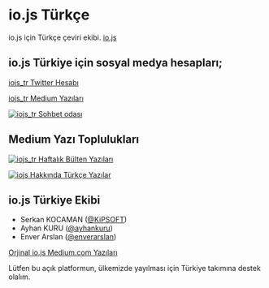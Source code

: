 # io.js Türkçe

io.js için Türkçe çeviri ekibi. [io.js](http://iojs.org)

## io.js Türkiye için sosyal medya hesapları;

[iojs_tr Twitter Hesabı](https://twitter.com/iojs_tr)

[iojs_tr Medium Yazıları](https://medium.com/@iojs_tr)

[![iojs_tr Sohbet odası](https://badges.gitter.im/gitterHQ/gitter.png)](https://gitter.im/iojs/iojs-tr)

## Medium Yazı Toplulukları

[![iojs_tr Haftalık Bülten Yazıları ](https://badges.gitter.im/gitterHQ/gitter.png)](https://medium.com/iojstr-haftalik-bulten)

[![iojs Hakkında Türkçe Yazılar ](https://badges.gitter.im/gitterHQ/gitter.png)](https://medium.com/iojs-hakkinda-yazilar)


## io.js Türkiye Ekibi

- Serkan KOCAMAN ([@KiPSOFT](https://github.com/kipsoft))
- Ayhan KURU ([@ayhankuru](https://github.com/ayhankuru))
- Enver Arslan ([@enverarslan](https://github.com/enverarslan))


[Orjinal io.js Medium.com Yazıları](https://medium.com/@iojs)

Lütfen bu açık platformun, ülkemizde yayılması için Türkiye takımına destek olalım.

